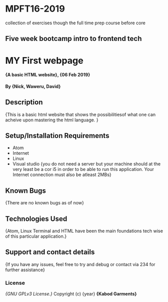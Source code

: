 # MPFT16-2019
collection of exercises though the full time prep course before core
## Five week bootcamp intro to frontend tech
# MY First webpage
#### {A basic HTML website}, {06 Feb 2019}
#### By **{Nick, Waweru, David}**
## Description
{This is a basic html website that shows the possibilitiesof what one can acheive upon mastering the html language. }
## Setup/Installation Requirements
* Atom
* Internet
* Linux
* Visual studio
{you do not need a server but your machine should at the very least be a cor i5 in order to be able to run this application. Your Internet connection must also be atleast 2MBs}
## Known Bugs
{There are no known bugs as of now}
## Technologies Used
{Atom, Linux Terminal and HTML have been the main foundations tech wise of this particular application.}
## Support and contact details
{If you have any issues, feel free to try and debug or contact via 234 for further assistance}
### License
*{GNU GPLv3 License.}*
Copyright (c) {year} **{Kabod Garments}**
